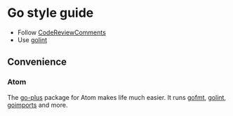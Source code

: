 # Go style guide
* Follow [CodeReviewComments](https://github.com/golang/go/wiki/CodeReviewComments)
* Use [golint](https://github.com/golang/lint)

## Convenience
### Atom
The [go-plus](https://github.com/joefitzgerald/go-plus) package for Atom makes
life much easier. It runs [gofmt](https://golang.org/cmd/gofmt/),
[golint](https://github.com/golang/lint),
[goimports](https://godoc.org/golang.org/x/tools/cmd/goimports) and more.
